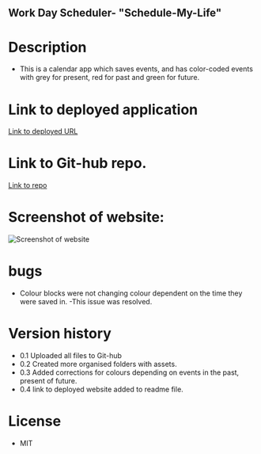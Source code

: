 ## Work Day Scheduler- "Schedule-My-Life"

# Description

- This is a calendar app which saves events, and has color-coded events with grey for present, red for past and green for future.

# Link to deployed application

[Link to deployed URL]()

# Link to Git-hub repo.

[Link to repo](https://github.com/Laura-Kam/Schedule-my-life)

# Screenshot of website:

![Screenshot of website](https://laura-kam.github.io/Schedule-my-life/)

# bugs

- Colour blocks were not changing colour dependent on the time they were saved in.
  -This issue was resolved.

# Version history

- 0.1 Uploaded all files to Git-hub
- 0.2 Created more organised folders with assets.
- 0.3 Added corrections for colours depending on events in the past, present of future.
- 0.4 link to deployed website added to readme file.

# License

- MIT
